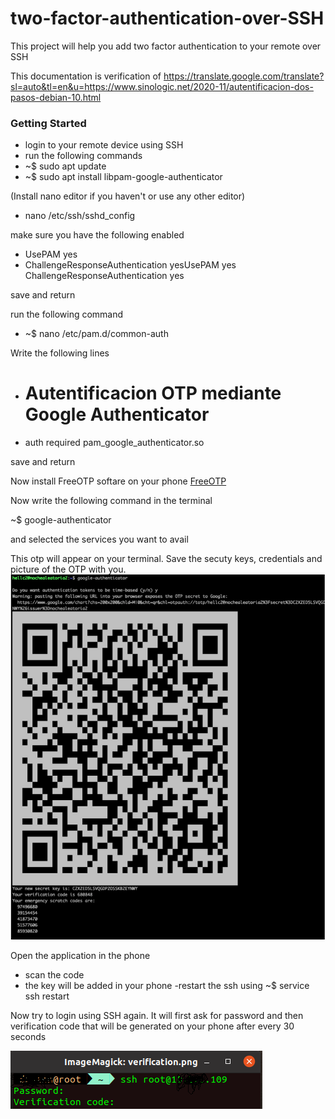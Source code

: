 # two-factor-authentication-over-SSH
This project will help you add two factor authentication to your remote over SSH



This documentation is verification of https://translate.google.com/translate?sl=auto&tl=en&u=https://www.sinologic.net/2020-11/autentificacion-dos-pasos-debian-10.html

### Getting Started
- login to your remote device using SSH
- run the following commands
- ~$ sudo apt update
- ~$ sudo apt install libpam-google-authenticator

(Install nano editor if you haven't or use any other editor)
- nano /etc/ssh/sshd_config

make sure you have the following enabled
- UsePAM yes
- ChallengeResponseAuthentication yesUsePAM yes
ChallengeResponseAuthentication yes

save and return

run the following command 
- ~$ nano /etc/pam.d/common-auth


Write the following lines

- # Autentificacion OTP mediante Google Authenticator

- auth required pam_google_authenticator.so

save and return


Now install FreeOTP softare on your phone
[FreeOTP](https://freeotp.github.io/)




Now write the following command in the terminal

~$ google-authenticator

and selected the services you want to avail

This otp will appear on your terminal.
Save the secuty keys, credentials and picture of the OTP with you.
![alt text](otp_ssh.png)


Open the application in the phone 
- scan the code
- the key will be added in your phone
-restart the ssh using 
~$ service ssh restart

Now try to login using SSH again. It will first ask for password and then verification code that will be generated on your phone after every 30 seconds

![alt text](ssh_verification.png)
